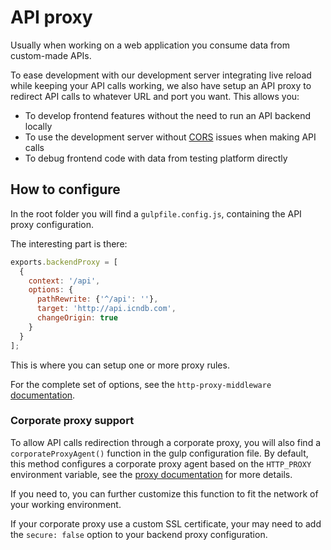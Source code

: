 # API proxy

Usually when working on a web application you consume data from custom-made APIs.

To ease development with our development server integrating live reload while keeping your API calls working, we also
have setup an API proxy to redirect API calls to whatever URL and port you want. This allows you:

- To develop frontend features without the need to run an API backend locally
- To use the development server without [CORS](https://en.wikipedia.org/wiki/Cross-origin_resource_sharing) issues
  when making API calls
- To debug frontend code with data from testing platform directly

## How to configure

In the root folder you will find a `gulpfile.config.js`, containing the API proxy configuration.

The interesting part is there:
```js
exports.backendProxy = [
  {
    context: '/api',
    options: {
      pathRewrite: {'^/api': ''},
      target: 'http://api.icndb.com',
      changeOrigin: true
    }
  }
];
```

This is where you can setup one or more proxy rules.

For the complete set of options, see the `http-proxy-middleware`
[documentation](https://github.com/chimurai/http-proxy-middleware/).

### Corporate proxy support

To allow API calls redirection through a corporate proxy, you will also find a `corporateProxyAgent()` function
in the gulp configuration file. By default, this method configures a corporate proxy agent based on the 
`HTTP_PROXY` environment variable, see the [proxy documentation](proxy.md) for more details.

If you need to, you can further customize this function to fit the network of your working environment.

If your corporate proxy use a custom SSL certificate, your may need to add the `secure: false` option to your
backend proxy configuration.
